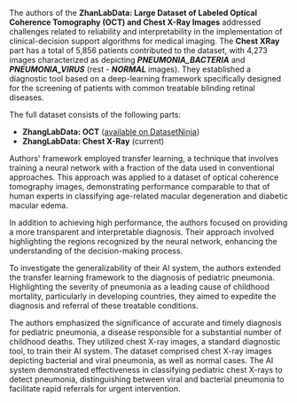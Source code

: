 The authors of the **ZhanLabData: Large Dataset of Labeled Optical Coherence Tomography (OCT) and Chest X-Ray Images** addressed challenges related to reliability and interpretability in the implementation of clinical-decision support algorithms for medical imaging. The **Chest XRay** part has a total of 5,856 patients contributed to the dataset, with 4,273 images characterized as depicting ***PNEUMONIA_BACTERIA*** and ***PNEUMONIA_VIRUS*** (rest - ***NORMAL*** images). They established a diagnostic tool based on a deep-learning framework specifically designed for the screening of patients with common treatable blinding retinal diseases.

The full dataset consists of the following parts:

- **ZhangLabData: OCT** ([available on DatasetNinja](https://datasetninja.com/zhang-lab-data-chest-xray))
- **ZhangLabData: Chest X-Ray** (current)

Authors' framework employed transfer learning, a technique that involves training a neural network with a fraction of the data used in conventional approaches. This approach was applied to a dataset of optical coherence tomography images, demonstrating performance comparable to that of human experts in classifying age-related macular degeneration and diabetic macular edema.

In addition to achieving high performance, the authors focused on providing a more transparent and interpretable diagnosis. Their approach involved highlighting the regions recognized by the neural network, enhancing the understanding of the decision-making process.

To investigate the generalizability of their AI system, the authors extended the transfer learning framework to the diagnosis of pediatric pneumonia. Highlighting the severity of pneumonia as a leading cause of childhood mortality, particularly in developing countries, they aimed to expedite the diagnosis and referral of these treatable conditions.

The authors emphasized the significance of accurate and timely diagnosis for pediatric pneumonia, a disease responsible for a substantial number of childhood deaths. They utilized chest X-ray images, a standard diagnostic tool, to train their AI system. The dataset comprised chest X-ray images depicting bacterial and viral pneumonia, as well as normal cases. The AI system demonstrated effectiveness in classifying pediatric chest X-rays to detect pneumonia, distinguishing between viral and bacterial pneumonia to facilitate rapid referrals for urgent intervention.
